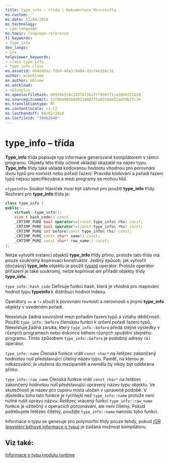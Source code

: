 ```yaml
---
title: type_info – třída | Dokumentace Microsoftu
ms.custom: ''
ms.date: 11/04/2016
ms.technology:
- cpp-language
ms.topic: language-reference
f1_keywords:
- type_info
dev_langs:
- C++
helpviewer_keywords:
- class type_info
- type_info class
ms.assetid: 894ddda2-7de4-4da3-9404-d2c74e356c16
author: mikeblome
ms.author: mblome
ms.workload:
- cplusplus
ms.openlocfilehash: 00939b514c243f673baf7f0997f1ca3860251626
ms.sourcegitcommit: 51f804005b8d921468775a0316de52ad39b77c3e
ms.translationtype: MT
ms.contentlocale: cs-CZ
ms.lasthandoff: 08/02/2018
ms.locfileid: "39462648"
---
```

# <a name="typeinfo-class"></a>type_info – třída
**Type_info** třída popisuje typ informace generované kompilátorem v rámci programu. Objekty této třídy účinně ukládají ukazatel na název typu. **Type_info** třídy také ukládá kódovanou hodnotu vhodnou pro porovnání dvou typů pro rovnost nebo pořadí řazení. Pravidla kódování a pořadí řazení typů nejsou specifikována a mezi programy se mohou lišit.  
  
 `<typeinfo>` Soubor hlaviček musí být zahrnut pro použití **type_info** třídy. Rozhraní pro **type_info** třída je:  
  
```cpp
class type_info {  
public:  
    virtual ~type_info();  
    size_t hash_code() const  
    _CRTIMP_PURE bool operator==(const type_info& rhs) const;  
    _CRTIMP_PURE bool operator!=(const type_info& rhs) const;  
    _CRTIMP_PURE int before(const type_info& rhs) const;  
    _CRTIMP_PURE const char* name() const;  
    _CRTIMP_PURE const char* raw_name() const;  
};  
```  
  
 Nelze vytvořit instanci objektů **type_info** třídy přímo, protože tato třída má pouze soukromý kopírovací konstruktor. Jediný způsob, jak vytvořit (dočasný) **type_info** objektu je použít [typeid](../cpp/typeid-operator.md) operátor. Protože operátor přiřazení je také soukromý, nelze kopírovat ani přiřadit objekty třídy **type_info**.  
  
 `type_info::hash_code` Definuje funkci hash, která je vhodná pro mapování hodnot typu **typeinfo** k distribuci hodnot indexu.  
  
 Operátory `==` a `!=` slouží k porovnání rovnosti a nerovnosti s jinými **type_info** objekty v uvedeném pořadí.  
  
 Neexistuje žádná souvislost mezi pořadím řazení typů a vztahy dědičnosti. Použití `type_info::before` členskou funkci k určení pořadí řazení typů. Neexistuje žádná záruka, který `type_info::before` předá stejné výsledky v různých programech nebo dokonce během různých spuštění stejného programu. Tímto způsobem `type_info::before` je podobný adresy `(&)` operátor.  
  
 `type_info::name` Členská funkce vrátí `const char*` na řetězec zakončený hodnotou null představující čitelný název typu. Paměť, na kterou je odkazováno, je uložena do mezipaměti a neměla by nikdy být odebrána přímo.  
  
 `type_info::raw_name` Členská funkce vrátí `const char*` na řetězec zakončený hodnotou null představující upravený název typu objektu. Ve skutečnosti je název pro úsporu místa uložen v upravené podobě. V důsledku toho tato funkce je rychlejší než `type_info::name` protože není nutné rušit úpravu názvu. Řetězec vrácený funkcí `type_info::raw_name` funkce je užitečný v operacích porovnávání, ale není čitelný. Pokud potřebujete řetězec čitelný, použijte `type_info::name` namísto toho funkci.  
  
 Informace o typu se generuje pro polymorfní třídy pouze tehdy, pokud [/GR (povolení běhové informace o typu)](../build/reference/gr-enable-run-time-type-information.md) je zadána možnost kompilátoru.  
  
## <a name="see-also"></a>Viz také:  
 [Informace o typu modulu runtime](../cpp/run-time-type-information.md)